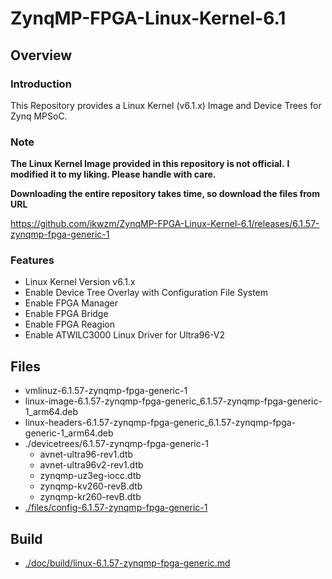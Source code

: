 ZynqMP-FPGA-Linux-Kernel-6.1
====================================================================================

Overview
------------------------------------------------------------------------------------

### Introduction

This Repository provides a Linux Kernel (v6.1.x) Image and Device Trees for Zynq MPSoC.

### Note

**The Linux Kernel Image provided in this repository is not official.**
**I modified it to my liking. Please handle with care.**

**Downloading the entire repository takes time, so download the files from URL**   

https://github.com/ikwzm/ZynqMP-FPGA-Linux-Kernel-6.1/releases/6.1.57-zynqmp-fpga-generic-1

### Features

  * Linux Kernel Version v6.1.x
  * Enable Device Tree Overlay with Configuration File System
  * Enable FPGA Manager
  * Enable FPGA Bridge
  * Enable FPGA Reagion
  * Enable ATWILC3000 Linux Driver for Ultra96-V2

Files
------------------------------------------------------------------------------------

* vmlinuz-6.1.57-zynqmp-fpga-generic-1
* linux-image-6.1.57-zynqmp-fpga-generic_6.1.57-zynqmp-fpga-generic-1_arm64.deb
* linux-headers-6.1.57-zynqmp-fpga-generic_6.1.57-zynqmp-fpga-generic-1_arm64.deb
* ./devicetrees/6.1.57-zynqmp-fpga-generic-1
  + avnet-ultra96-rev1.dtb
  + avnet-ultra96v2-rev1.dtb
  + zynqmp-uz3eg-iocc.dtb
  + zynqmp-kv260-revB.dtb
  + zynqmp-kr260-revB.dtb
* [./files/config-6.1.57-zynqmp-fpga-generic-1](./files/config-6.1.57-zynqmp-fpga-generic-1)

Build
------------------------------------------------------------------------------------

* [./doc/build/linux-6.1.57-zynqmp-fpga-generic.md](./doc/build/linux-6.1.57-zynqmp-fpga-generic.md)
